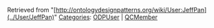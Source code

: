 Retrieved from "[http://ontologydesignpatterns.org/wiki/User:JeffPan](../User/JeffPan)"
 [Categories](http://ontologydesignpatterns.org/wiki/Special:Categories "Special:Categories"): [ODPUser](../Category/ODPUser "Category:ODPUser") | [QCMember](../Category/QCMember "Category:QCMember")